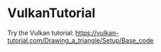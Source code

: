 # VulkanTutorial
Try the Vulkan tutorial: https://vulkan-tutorial.com/Drawing_a_triangle/Setup/Base_code
